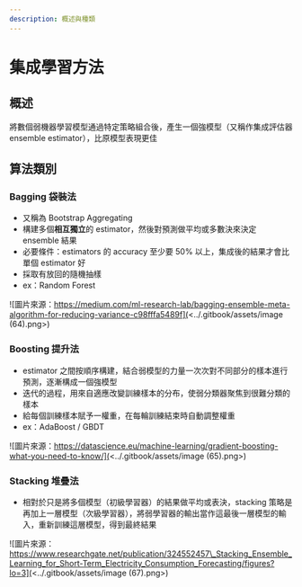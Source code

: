 ```yaml
---
description: 概述與種類
---
```


# 集成學習方法

## 概述

將數個弱機器學習模型通過特定策略組合後，產生一個強模型（又稱作集成評估器 ensemble estimator），比原模型表現更佳

## 算法類別

### Bagging 袋裝法

* 又稱為 Bootstrap Aggregating
* 構建多個**相互獨立**的 estimator，然後對預測做平均或多數決來決定 ensemble 結果
* 必要條件：estimators 的 accuracy 至少要 50% 以上，集成後的結果才會比單個 estimator 好
* 採取有放回的隨機抽樣
* ex：Random Forest

![圖片來源：https://medium.com/ml-research-lab/bagging-ensemble-meta-algorithm-for-reducing-variance-c98fffa5489f](<../.gitbook/assets/image (64).png>)

### Boosting 提升法

* estimator 之間按順序構建，結合弱模型的力量一次次對不同部分的樣本進行預測，逐漸構成一個強模型
* 迭代的過程，用來自適應改變訓練樣本的分布，使弱分類器聚焦到很難分類的樣本
* 給每個訓練樣本賦予一權重，在每輪訓練結束時自動調整權重
* ex：AdaBoost / GBDT

![圖片來源：https://datascience.eu/machine-learning/gradient-boosting-what-you-need-to-know/](<../.gitbook/assets/image (65).png>)

### Stacking 堆疊法

* 相對於只是將多個模型（初級學習器）的結果做平均或表決，stacking 策略是再加上一層模型（次級學習器），將弱學習器的輸出當作這最後一層模型的輸入，重新訓練這層模型，得到最終結果

![圖片來源：https://www.researchgate.net/publication/324552457\_Stacking_Ensemble_Learning_for_Short-Term_Electricity_Consumption_Forecasting/figures?lo=3](<../.gitbook/assets/image (67).png>)

##

